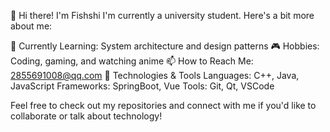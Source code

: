 👋 Hi there! I'm Fishshi
I'm currently a university student. Here's a bit more about me:

🌱 Currently Learning: System architecture and design patterns
🎮 Hobbies: Coding, gaming, and watching anime
📫 How to Reach Me: 2855691008@qq.com
🔧 Technologies & Tools
  Languages: C++, Java, JavaScript
  Frameworks: SpringBoot, Vue
  Tools: Git, Qt, VSCode

Feel free to check out my repositories and connect with me if you'd like to collaborate or talk about technology!
